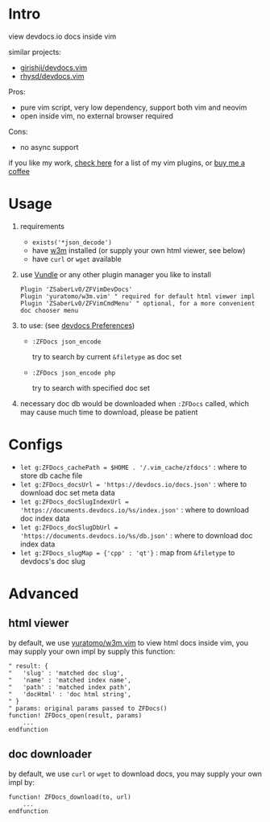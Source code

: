 
# Intro

view devdocs.io docs inside vim

similar projects:

* [girishji/devdocs.vim](https://github.com/girishji/devdocs.vim)
* [rhysd/devdocs.vim](https://github.com/rhysd/devdocs.vim)

Pros:

* pure vim script, very low dependency, support both vim and neovim
* open inside vim, no external browser required

Cons:

* no async support

if you like my work, [check here](https://github.com/ZSaberLv0?utf8=%E2%9C%93&tab=repositories&q=ZFVim) for a list of my vim plugins,
or [buy me a coffee](https://github.com/ZSaberLv0/ZSaberLv0)


# Usage

1. requirements

    * `exists('*json_decode')`
    * have [w3m](https://github.com/acg/w3m) installed (or supply your own html viewer, see below)
    * have `curl` or `wget` available

1. use [Vundle](https://github.com/VundleVim/Vundle.vim) or any other plugin manager you like to install

    ```
    Plugin 'ZSaberLv0/ZFVimDevDocs'
    Plugin 'yuratomo/w3m.vim' " required for default html viewer impl
    Plugin 'ZSaberLv0/ZFVimCmdMenu' " optional, for a more convenient doc chooser menu
    ```

1. to use: (see [devdocs Preferences](https://devdocs.io/settings))

    * `:ZFDocs json_encode`

        try to search by current `&filetype` as doc set

    * `:ZFDocs json_encode php`

        try to search with specified doc set

1. necessary doc db would be downloaded when `:ZFDocs` called,
    which may cause much time to download,
    please be patient


# Configs

* `let g:ZFDocs_cachePath = $HOME . '/.vim_cache/zfdocs'` : where to store db cache file
* `let g:ZFDocs_docsUrl = 'https://devdocs.io/docs.json'` : where to download doc set meta data
* `let g:ZFDocs_docSlugIndexUrl = 'https://documents.devdocs.io/%s/index.json'` : where to download doc index data
* `let g:ZFDocs_docSlugDbUrl = 'https://documents.devdocs.io/%s/db.json'` : where to download doc index data
* `let g:ZFDocs_slugMap = {'cpp' : 'qt'}` : map from `&filetype` to devdocs's doc slug


# Advanced

## html viewer

by default, we use [yuratomo/w3m.vim](https://github.com/yuratomo/w3m.vim) to view html docs inside vim,
you may supply your own impl by supply this function:

```
" result: {
"   'slug' : 'matched doc slug',
"   'name' : 'matched index name',
"   'path' : 'matched index path',
"   'docHtml' : 'doc html string',
" }
" params: original params passed to ZFDocs()
function! ZFDocs_open(result, params)
    ...
endfunction
```

## doc downloader

by default, we use `curl` or `wget` to download docs,
you may supply your own impl by:

```
function! ZFDocs_download(to, url)
    ...
endfunction
```

